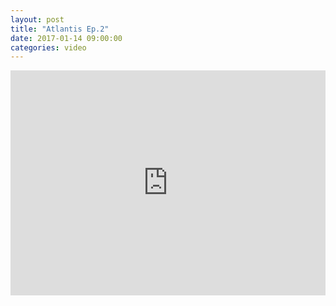 ```yaml
---
layout: post		
title: "Atlantis Ep.2"		
date: 2017-01-14 09:00:00		
categories: video
---
```


<iframe src="https://player.vimeo.com/video/199634284" width="100%" height="360" frameborder="0" webkitallowfullscreen mozallowfullscreen allowfullscreen></iframe>
